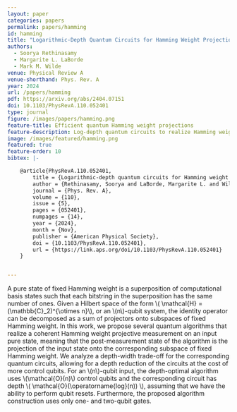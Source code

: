 ```yaml
---
layout: paper
categories: papers
permalink: papers/hamming
id: hamming
title: "Logarithmic-Depth Quantum Circuits for Hamming Weight Projections"
authors: 
  - Soorya Rethinasamy
  - Margarite L. LaBorde
  - Mark M. Wilde
venue: Physical Review A
venue-shorthand: Phys. Rev. A
year: 2024
url: /papers/hamming
pdf: https://arxiv.org/abs/2404.07151
doi: 10.1103/PhysRevA.110.052401
type: journal
figure: /images/papers/hamming.png
feature-title: Efficient quantum Hamming weight projections
feature-description: Log-depth quantum circuits to realize Hamming weight projective measurements.
image: /images/featured/hamming.png
featured: true
feature-order: 10
bibtex: |-

    @article{PhysRevA.110.052401,
        title = {Logarithmic-depth quantum circuits for Hamming weight projections},
        author = {Rethinasamy, Soorya and LaBorde, Margarite L. and Wilde, Mark M.},
        journal = {Phys. Rev. A},
        volume = {110},
        issue = {5},
        pages = {052401},
        numpages = {14},
        year = {2024},
        month = {Nov},
        publisher = {American Physical Society},
        doi = {10.1103/PhysRevA.110.052401},
        url = {https://link.aps.org/doi/10.1103/PhysRevA.110.052401}
    }


---
```


A pure state of fixed Hamming weight is a superposition of computational basis states such that each bitstring in the superposition has the same number of ones. Given a Hilbert space of the form \\( \mathcal{H} = (\mathbb{C}_2)^{\otimes n}\\), or an \\(n\\)-qubit system, the identity operator can be decomposed as a sum of projectors onto subspaces of fixed Hamming weight. In this work, we propose several quantum algorithms that realize a coherent Hamming weight projective measurement on an input pure state, meaning that the post-measurement state of the algorithm is the projection of the input state onto the corresponding subspace of fixed Hamming weight. We analyze a depth-width trade-off for the corresponding quantum circuits, allowing for a depth reduction of the circuits at the cost of more control qubits. For an \\(n\\)-qubit input, the depth-optimal algorithm uses \\(\mathcal{O}(n)\\) control qubits and the corresponding circuit has depth \\( \mathcal{O}(\operatorname{log}(n)) \\), assuming that we have the ability to perform qubit resets. Furthermore, the proposed algorithm construction uses only one- and two-qubit gates.